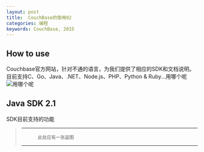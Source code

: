 ```yaml
---
layout: post
title:  CouchBase的使用02
categories: 编程
keywords: CouchBase, 2015
---
```

## How to use
Couchbase官方网站，针对不通的语言，为我们提供了相应的SDK和文档说明。
目前支持C、Go、Java、.NET、Node.js、PHP、Python & Ruby...用哪个呢
![用哪个呢](http://www.divideyvenceras.es/galeria/memes/pensativo-meme.png)

## Java SDK 2.1
SDK目前支持的功能
> -------------------------------------- 
> 			此处应有一张盗图				 	
> --------------------------------------
